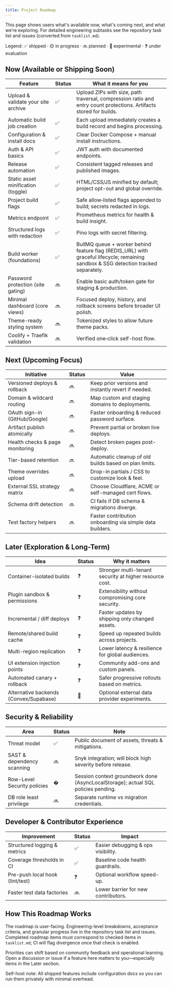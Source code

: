 ```yaml
---
title: Project Roadmap
---
```


This page shows users what's available now, what's coming next, and what we’re exploring. For detailed engineering subtasks see the repository task list and issues (converted from `tasklist.md`).

Legend: ✅ shipped · 🟡 in progress · 🔜 planned · 🧪 experimental · ❓ under evaluation

## Now (Available or Shipping Soon)

| Feature | Status | What it means for you |
|---------|--------|-----------------------|
| Upload & validate your site archive | ✅ | Upload ZIPs with size, path traversal, compression ratio and entry count protections. Artifacts stored for builds. |
| Automatic build job creation | ✅ | Each upload immediately creates a build record and begins processing. |
| Configuration & install docs | ✅ | Clear Docker Compose + manual install instructions. |
| Auth & API basics | ✅ | JWT auth with documented endpoints. |
| Release automation | ✅ | Consistent tagged releases and published images. |
| Static asset minification (toggle) | ✅ | HTML/CSS/JS minified by default; project opt-out and global override. |
| Project build flags | ✅ | Safe allow‑listed flags appended to build; secrets redacted in logs. |
| Metrics endpoint | ✅ | Prometheus metrics for health & build insight. |
| Structured logs with redaction | ✅ | Pino logs with secret filtering. |
| Build worker (foundations) | ✅ | BullMQ queue + worker behind feature flag (REDIS_URL) with graceful lifecycle; remaining sandbox & SSG detection tracked separately. |
| Password protection (site gating) | 🔜 | Enable basic auth/token gate for staging & production. |
| Minimal dashboard (core views) | 🔜 | Focused deploy, history, and rollback screens before broader UI polish. |
| Theme-ready styling system | 🔜 | Tokenized styles to allow future theme packs. |
| Coolify + Traefik validation | 🔜 | Verified one‑click self-host flow. |

## Next (Upcoming Focus)

| Initiative | Status | Value |
|-----------|--------|-------|
| Versioned deploys & rollback | 🔜 | Keep prior versions and instantly revert if needed. |
| Domain & wildcard routing | 🔜 | Map custom and staging domains to deployments. |
| OAuth sign-in (GitHub/Google) | 🔜 | Faster onboarding & reduced password surface. |
| Artifact publish atomically | 🔜 | Prevent partial or broken live deploys. |
| Health checks & page monitoring | 🔜 | Detect broken pages post-deploy. |
| Tier-based retention | 🔜 | Automatic cleanup of old builds based on plan limits. |
| Theme overrides upload | 🔜 | Drop-in partials / CSS to customize look & feel. |
| External SSL strategy matrix | 🔜 | Choose Cloudflare, ACME or self-managed cert flows. |
| Schema drift detection | 🔜 | CI fails if DB schema & migrations diverge. |
| Test factory helpers | 🔜 | Faster contribution onboarding via simple data builders. |

## Later (Exploration & Long-Term)

| Idea | Status | Why it matters |
|------|--------|---------------|
| Container-isolated builds | ❓ | Stronger multi-tenant security at higher resource cost. |
| Plugin sandbox & permissions | ❓ | Extensibility without compromising core security. |
| Incremental / diff deploys | ❓ | Faster updates by shipping only changed assets. |
| Remote/shared build cache | ❓ | Speed up repeated builds across projects. |
| Multi-region replication | ❓ | Lower latency & resilience for global audiences. |
| UI extension injection points | ❓ | Community add-ons and custom panels. |
| Automated canary + rollback | ❓ | Safer progressive rollouts based on metrics. |
| Alternative backends (Convex/Supabase) | 🧪 | Optional external data provider experiments. |

## Security & Reliability

| Area | Status | Note |
|------|--------|------|
| Threat model | ✅ | Public document of assets, threats & mitigations. |
| SAST & dependency scanning | 🔜 | Snyk integration; will block high severity before release. |
| Row-Level Security policies | � | Session context groundwork done (AsyncLocalStorage); actual SQL policies pending. |
| DB role least privilege | 🔜 | Separate runtime vs migration credentials. |

## Developer & Contributor Experience

| Improvement | Status | Impact |
|------------|--------|--------|
| Structured logging & metrics | ✅ | Easier debugging & ops visibility. |
| Coverage thresholds in CI | ✅ | Baseline code health guardrails. |
| Pre-push local hook (lint/test) | ❓ | Optional workflow speed-up. |
| Faster test data factories | 🔜 | Lower barrier for new contributors. |

## How This Roadmap Works

The roadmap is user-facing. Engineering-level breakdowns, acceptance criteria, and granular progress live in the repository task list and issues. Completed roadmap items must correspond to checked items in `tasklist.md`; CI will flag divergence once that check is enabled.

Priorities can shift based on community feedback and operational learning. Open a discussion or issue if a feature here matters to you—especially items in the Later section.

Self-host note: All shipped features include configuration docs so you can run them privately with minimal overhead.
